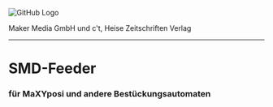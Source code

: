 ![GitHub Logo](http://www.heise.de/make/icons/make_logo.png)

Maker Media GmbH und c't, Heise Zeitschriften Verlag

***

# SMD-Feeder

### für MaXYposi und andere Bestückungsautomaten
